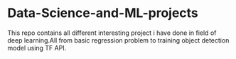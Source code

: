 # Data-Science-and-ML-projects
This repo contains all different interesting project i have done in field of deep learning.All from basic regression problem to training object detection model using TF API.
